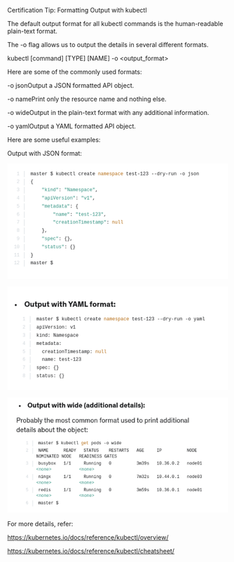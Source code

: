 Certification Tip: Formatting Output with kubectl
                                                                       

The default output format for all kubectl commands is the human-readable plain-text format.

The -o flag allows us to output the details in several different formats.



kubectl [command] [TYPE] [NAME] -o <output_format>

Here are some of the commonly used formats:



-o jsonOutput a JSON formatted API object.

-o namePrint only the resource name and nothing else.

-o wideOutput in the plain-text format with any additional information.

-o yamlOutput a YAML formatted API object.

Here are some useful examples:

Output with JSON format:

![open- image.png](image.png)

![open- image-1.png](image-1.png)

![open- image-2.png](image-2.png)

For more details, refer:

https://kubernetes.io/docs/reference/kubectl/overview/

https://kubernetes.io/docs/reference/kubectl/cheatsheet/